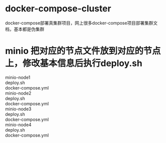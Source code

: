 # docker-compose-cluster
docker-compose部署真集群项目，网上很多docker-compose项目部署集群文档，基本都是伪集群

# minio 把对应的节点文件放到对应的节点上，修改基本信息后执行deploy.sh
 minio-node1  
   deploy.sh  
   docker-compose.yml  
 minio-node2  
   deploy.sh  
   docker-compose.yml  
 minio-node3  
   deploy.sh  
   docker-compose.yml  
 minio-node4  
   deploy.sh  
   docker-compose.yml  
